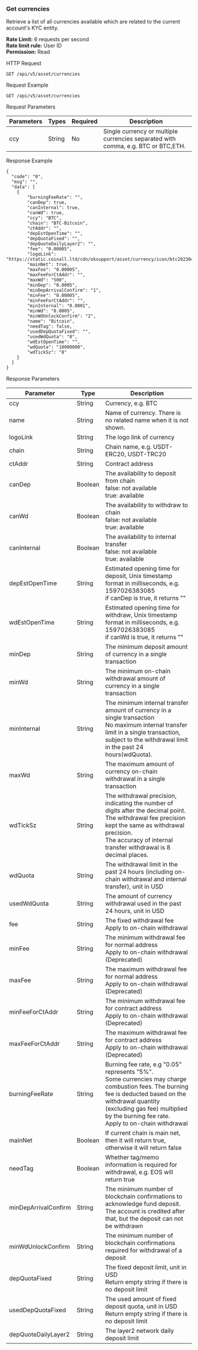 ### Get currencies
Retrieve a list of all currencies available which are related to the current account's KYC entity.

**Rate Limit:** 6 requests per second  
**Rate limit rule:** User ID  
**Permission:** Read

HTTP Request
```
GET /api/v5/asset/currencies
```

Request Example
```
GET /api/v5/asset/currencies
```

Request Parameters

| Parameters | Types | Required | Description |
|------------|-------|----------|-------------|
| ccy | String | No | Single currency or multiple currencies separated with comma, e.g. BTC or BTC,ETH. |

Response Example
```
{
  "code": "0",
  "msg": "",
  "data": [
    {
        "burningFeeRate": "",
        "canDep": true,
        "canInternal": true,
        "canWd": true,
        "ccy": "BTC",
        "chain": "BTC-Bitcoin",
        "ctAddr": "",
        "depEstOpenTime": "",
        "depQuotaFixed": "",
        "depQuoteDailyLayer2": "",
        "fee": "0.00005",
        "logoLink": "https://static.coinall.ltd/cdn/oksupport/asset/currency/icon/btc20230419112752.png",
        "mainNet": true,
        "maxFee": "0.00005",
        "maxFeeForCtAddr": "",
        "maxWd": "500",
        "minDep": "0.0005",
        "minDepArrivalConfirm": "1",
        "minFee": "0.00005",
        "minFeeForCtAddr": "",
        "minInternal": "0.0001",
        "minWd": "0.0005",
        "minWdUnlockConfirm": "2",
        "name": "Bitcoin",
        "needTag": false,
        "usedDepQuotaFixed": "",
        "usedWdQuota": "0",
        "wdEstOpenTime": "",
        "wdQuota": "10000000",
        "wdTickSz": "8"
    }
  ]
}
```

Response Parameters

| Parameter | Type | Description |
|-----------|------|-------------|
| ccy | String | Currency, e.g. BTC |
| name | String | Name of currency. There is no related name when it is not shown. |
| logoLink | String | The logo link of currency |
| chain | String | Chain name, e.g. USDT-ERC20, USDT-TRC20 |
| ctAddr | String | Contract address |
| canDep | Boolean | The availability to deposit from chain<br>false: not available<br>true: available |
| canWd | Boolean | The availability to withdraw to chain<br>false: not available<br>true: available |
| canInternal | Boolean | The availability to internal transfer<br>false: not available<br>true: available |
| depEstOpenTime | String | Estimated opening time for deposit, Unix timestamp format in milliseconds, e.g. 1597026383085<br>if canDep is true, it returns "" |
| wdEstOpenTime | String | Estimated opening time for withdraw, Unix timestamp format in milliseconds, e.g. 1597026383085<br>if canWd is true, it returns "" |
| minDep | String | The minimum deposit amount of currency in a single transaction |
| minWd | String | The minimum on-chain withdrawal amount of currency in a single transaction |
| minInternal | String | The minimum internal transfer amount of currency in a single transaction<br>No maximum internal transfer limit in a single transaction, subject to the withdrawal limit in the past 24 hours(wdQuota). |
| maxWd | String | The maximum amount of currency on-chain withdrawal in a single transaction |
| wdTickSz | String | The withdrawal precision, indicating the number of digits after the decimal point.<br>The withdrawal fee precision kept the same as withdrawal precision.<br>The accuracy of internal transfer withdrawal is 8 decimal places. |
| wdQuota | String | The withdrawal limit in the past 24 hours (including on-chain withdrawal and internal transfer), unit in USD |
| usedWdQuota | String | The amount of currency withdrawal used in the past 24 hours, unit in USD |
| fee | String | The fixed withdrawal fee<br>Apply to on-chain withdrawal |
| minFee | String | The minimum withdrawal fee for normal address<br>Apply to on-chain withdrawal<br>(Deprecated) |
| maxFee | String | The maximum withdrawal fee for normal address<br>Apply to on-chain withdrawal<br>(Deprecated) |
| minFeeForCtAddr | String | The minimum withdrawal fee for contract address<br>Apply to on-chain withdrawal<br>(Deprecated) |
| maxFeeForCtAddr | String | The maximum withdrawal fee for contract address<br>Apply to on-chain withdrawal<br>(Deprecated) |
| burningFeeRate | String | Burning fee rate, e.g "0.05" represents "5%".<br>Some currencies may charge combustion fees. The burning fee is deducted based on the withdrawal quantity (excluding gas fee) multiplied by the burning fee rate.<br>Apply to on-chain withdrawal |
| mainNet | Boolean | If current chain is main net, then it will return true, otherwise it will return false |
| needTag | Boolean | Whether tag/memo information is required for withdrawal, e.g. EOS will return true |
| minDepArrivalConfirm | String | The minimum number of blockchain confirmations to acknowledge fund deposit. The account is credited after that, but the deposit can not be withdrawn |
| minWdUnlockConfirm | String | The minimum number of blockchain confirmations required for withdrawal of a deposit |
| depQuotaFixed | String | The fixed deposit limit, unit in USD<br>Return empty string if there is no deposit limit |
| usedDepQuotaFixed | String | The used amount of fixed deposit quota, unit in USD<br>Return empty string if there is no deposit limit |
| depQuoteDailyLayer2 | String | The layer2 network daily deposit limit |
